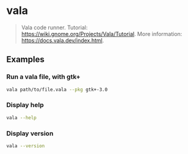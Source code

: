 # vala

> Vala code runner. Tutorial: <https://wiki.gnome.org/Projects/Vala/Tutorial>. More information: <https://docs.vala.dev/index.html>.

## Examples

### Run a vala file, with gtk+

```bash
vala path/to/file.vala --pkg gtk+-3.0
```

### Display help

```bash
vala --help
```

### Display version

```bash
vala --version
```

